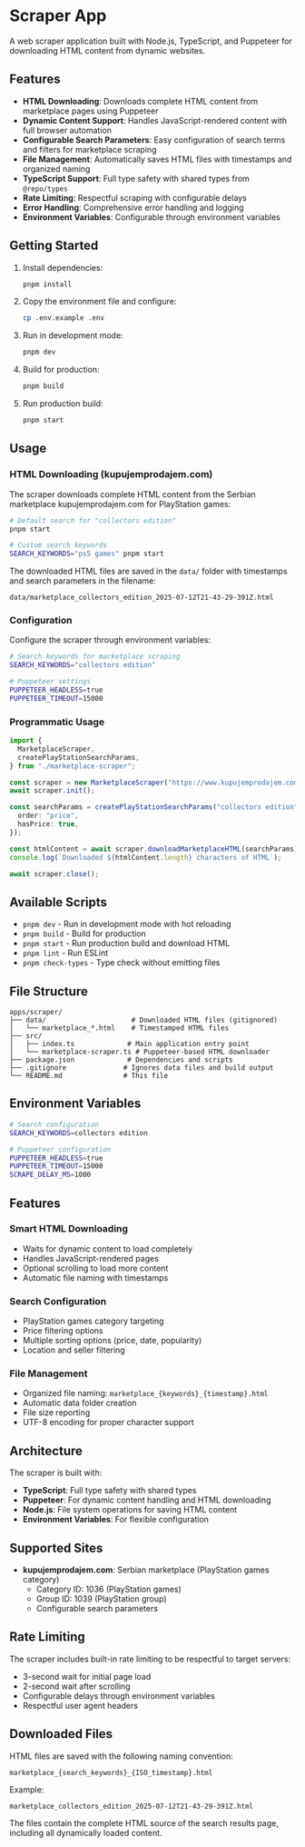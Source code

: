 # Scraper App

A web scraper application built with Node.js, TypeScript, and Puppeteer for downloading HTML content from dynamic websites.

## Features

- **HTML Downloading**: Downloads complete HTML content from marketplace pages using Puppeteer
- **Dynamic Content Support**: Handles JavaScript-rendered content with full browser automation
- **Configurable Search Parameters**: Easy configuration of search terms and filters for marketplace scraping
- **File Management**: Automatically saves HTML files with timestamps and organized naming
- **TypeScript Support**: Full type safety with shared types from `@repo/types`
- **Rate Limiting**: Respectful scraping with configurable delays
- **Error Handling**: Comprehensive error handling and logging
- **Environment Variables**: Configurable through environment variables

## Getting Started

1. Install dependencies:

   ```bash
   pnpm install
   ```

2. Copy the environment file and configure:

   ```bash
   cp .env.example .env
   ```

3. Run in development mode:

   ```bash
   pnpm dev
   ```

4. Build for production:

   ```bash
   pnpm build
   ```

5. Run production build:
   ```bash
   pnpm start
   ```

## Usage

### HTML Downloading (kupujemprodajem.com)

The scraper downloads complete HTML content from the Serbian marketplace kupujemprodajem.com for PlayStation games:

```bash
# Default search for "collectors edition"
pnpm start

# Custom search keywords
SEARCH_KEYWORDS="ps5 games" pnpm start
```

The downloaded HTML files are saved in the `data/` folder with timestamps and search parameters in the filename:

```
data/marketplace_collectors_edition_2025-07-12T21-43-29-391Z.html
```

### Configuration

Configure the scraper through environment variables:

```bash
# Search keywords for marketplace scraping
SEARCH_KEYWORDS="collectors edition"

# Puppeteer settings
PUPPETEER_HEADLESS=true
PUPPETEER_TIMEOUT=15000
```

### Programmatic Usage

```typescript
import {
  MarketplaceScraper,
  createPlayStationSearchParams,
} from "./marketplace-scraper";

const scraper = new MarketplaceScraper("https://www.kupujemprodajem.com");
await scraper.init();

const searchParams = createPlayStationSearchParams("collectors edition", {
  order: "price",
  hasPrice: true,
});

const htmlContent = await scraper.downloadMarketplaceHTML(searchParams);
console.log(`Downloaded ${htmlContent.length} characters of HTML`);

await scraper.close();
```

## Available Scripts

- `pnpm dev` - Run in development mode with hot reloading
- `pnpm build` - Build for production
- `pnpm start` - Run production build and download HTML
- `pnpm lint` - Run ESLint
- `pnpm check-types` - Type check without emitting files

## File Structure

```
apps/scraper/
├── data/                     # Downloaded HTML files (gitignored)
│   └── marketplace_*.html    # Timestamped HTML files
├── src/
│   ├── index.ts             # Main application entry point
│   └── marketplace-scraper.ts # Puppeteer-based HTML downloader
├── package.json             # Dependencies and scripts
├── .gitignore              # Ignores data files and build output
└── README.md               # This file
```

## Environment Variables

```bash
# Search configuration
SEARCH_KEYWORDS=collectors edition

# Puppeteer configuration
PUPPETEER_HEADLESS=true
PUPPETEER_TIMEOUT=15000
SCRAPE_DELAY_MS=1000
```

## Features

### Smart HTML Downloading

- Waits for dynamic content to load completely
- Handles JavaScript-rendered pages
- Optional scrolling to load more content
- Automatic file naming with timestamps

### Search Configuration

- PlayStation games category targeting
- Price filtering options
- Multiple sorting options (price, date, popularity)
- Location and seller filtering

### File Management

- Organized file naming: `marketplace_{keywords}_{timestamp}.html`
- Automatic data folder creation
- File size reporting
- UTF-8 encoding for proper character support

## Architecture

The scraper is built with:

- **TypeScript**: Full type safety with shared types
- **Puppeteer**: For dynamic content handling and HTML downloading
- **Node.js**: File system operations for saving HTML content
- **Environment Variables**: For flexible configuration

## Supported Sites

- **kupujemprodajem.com**: Serbian marketplace (PlayStation games category)
  - Category ID: 1036 (PlayStation games)
  - Group ID: 1039 (PlayStation group)
  - Configurable search parameters

## Rate Limiting

The scraper includes built-in rate limiting to be respectful to target servers:

- 3-second wait for initial page load
- 2-second wait after scrolling
- Configurable delays through environment variables
- Respectful user agent headers

## Downloaded Files

HTML files are saved with the following naming convention:

```
marketplace_{search_keywords}_{ISO_timestamp}.html
```

Example:

```
marketplace_collectors_edition_2025-07-12T21-43-29-391Z.html
```

The files contain the complete HTML source of the search results page, including all dynamically loaded content.
